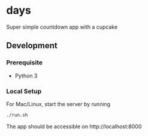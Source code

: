 # days

Super simple countdown app with a cupcake

## Development

### Prerequisite

- Python 3


### Local Setup

For Mac/Linux, start the server by running

```bash
./run.sh
```

The app should be accessible on http://localhost:8000
